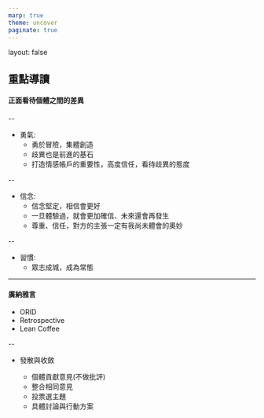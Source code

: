 ```yaml
---
marp: true
theme: uncover
paginate: true
---
```


layout: false

## 重點導讀

#### 正面看待個體之間的差異

--

-   勇氣:
    -   勇於冒險，集體創造
    -   歧異也是前進的基石
    -   打造情感帳戶的重要性，高度信任，看待歧異的態度

--

-   信念:
    -   信念堅定，相信會更好
    -   一旦體驗過，就會更加確信、未來還會再發生
    -   尊重、信任，對方的主張一定有我尚未體會的奧妙

--

-   習慣:
    -   眾志成城，成為常態

---

#### 廣納雅言

-   ORID
-   Retrospective
-   Lean Coffee

--

-   發散與收斂

    -   個體貢獻意見(不做批評)
    -   整合相同意見
    -   投票選主題
    -   具體討論與行動方案
